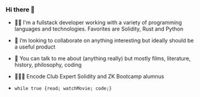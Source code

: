 ### Hi there 👋

- 🧑‍💻 I'm a fullstack developer working with a variety of programming languages and technologies. Favorites are Solidity, Rust and Python
- 🫶 I’m looking to collaborate on anything interesting but ideally should be a useful product
- 💬 You can talk to me about (anything really) but mostly films, literature, history, philosophy, coding
- 👨🏻‍🎓 Encode Club Expert Solidity and ZK Bootcamp alumnus



- `while true {read; watchMovie; code;}`


<!--
**thelonehegelian/thelonehegelian** is a ✨ _special_ ✨ repository because its `README.md` (this file) appears on your GitHub profile.
